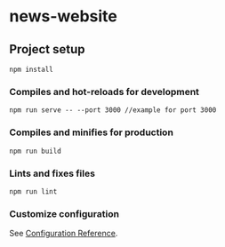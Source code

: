 # news-website

## Project setup
```
npm install
```

### Compiles and hot-reloads for development
```
npm run serve -- --port 3000 //example for port 3000
```

### Compiles and minifies for production
```
npm run build
```

### Lints and fixes files
```
npm run lint
```

### Customize configuration
See [Configuration Reference](https://cli.vuejs.org/config/).
